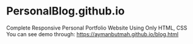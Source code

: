 # PersonalBlog.github.io
 Complete Responsive Personal Portfolio Website Using Only HTML, CSS
You can see demo through: https://aymanbutmah.github.io/blog.html
